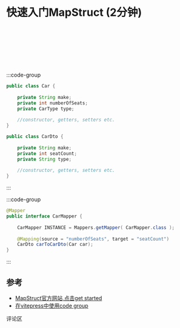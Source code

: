 # 快速入门MapStruct (2分钟)

<ClientOnly>
  <GoogleAd
    adClient="ca-pub-5598390904013681"
    adSlot="2675515200"
    style="display:block;min-height:90px;margin:24px auto;"
  />
</ClientOnly>

:::code-group

```java [Car.java]
public class Car {
 
    private String make;
    private int numberOfSeats;
    private CarType type;
 
    //constructor, getters, setters etc.
}
```

```java [CarDto.java]
public class CarDto {
 
    private String make;
    private int seatCount;
    private String type;
 
    //constructor, getters, setters etc.
}
```
:::


:::code-group
```java [CarMapper.java]
@Mapper
public interface CarMapper {
 
    CarMapper INSTANCE = Mappers.getMapper( CarMapper.class );
 
    @Mapping(source = "numberOfSeats", target = "seatCount")
    CarDto carToCarDto(Car car);
}
```
:::

## 参考
- [MapStruct官方网站,点击get started](https://mapstruct.org/)
- [在vitepress中使用code group](https://vitepress.dev/guide/markdown#code-groups)

评论区

<Comment />